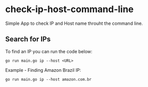 # check-ip-host-command-line

Simple App to check IP and Host name throuht the command line.

## Search for IPs

To find an IP you can run the code below:

```
go run main.go ip --host <URL>
```

Example - Finding Amazon Brazil IP:

```
go run main.go ip --host amazon.com.br
```
